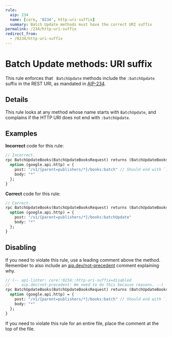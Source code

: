 ```yaml
---
rule:
  aip: 234
  name: [core, '0234', http-uri-suffix]
  summary: Batch Update methods must have the correct URI suffix
permalink: /234/http-uri-suffix
redirect_from:
  - /0234/http-uri-suffix
---
```


# Batch Update methods: URI suffix

This rule enforces that ` BatchUpdate` methods include the `:batchUpdate` suffix
in the REST URI, as mandated in [AIP-234][].

## Details

This rule looks at any method whose name starts with `BatchUpdate`, and
complains if the HTTP URI does not end with `:batchUpdate`.

## Examples

**Incorrect** code for this rule:

```proto
// Incorrect.
rpc BatchUpdateBooks(BatchUpdateBooksRequest) returns (BatchUpdateBooksResponse) {
  option (google.api.http) = {
    post: "/v1/{parent=publishers/*}/books:batch" // Should end with `:batchUpdate`.
    body: "*"
  };
}
```

**Correct** code for this rule:

```proto
// Correct.
rpc BatchUpdateBooks(BatchUpdateBooksRequest) returns (BatchUpdateBooksResponse) {
  option (google.api.http) = {
    post: "/v1/{parent=publishers/*}/books:batchUpdate"
    body: "*"
  };
}
```

## Disabling

If you need to violate this rule, use a leading comment above the method.
Remember to also include an [aip.dev/not-precedent][] comment explaining why.

```proto
// (-- api-linter: core::0234::http-uri-suffix=disabled
//     aip.dev/not-precedent: We need to do this because reasons. --)
rpc BatchUpdateBooks(BatchUpdateBooksRequest) returns (BatchUpdateBooksResponse) {
  option (google.api.http) = {
    post: "/v1/{parent=publishers/*}/books:batch" // Should end with `:batchUpdate`.
    body: "*"
  };
}
```

If you need to violate this rule for an entire file, place the comment at the
top of the file.

[aip-234]: https://aip.dev/234
[aip.dev/not-precedent]: https://aip.dev/not-precedent
